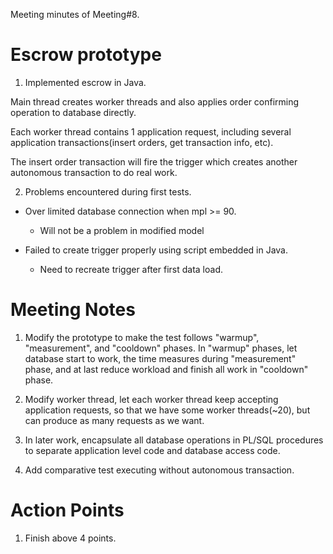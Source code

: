 Meeting minutes of Meeting#8.

# Escrow prototype #
1. Implemented escrow in Java.

Main thread creates worker threads and also applies order confirming operation to database directly.

Each worker thread contains 1 application request, including several application transactions(insert orders, get transaction info, etc).

The insert order transaction will fire the trigger which creates another autonomous transaction to do real work.


2. Problems encountered during first tests.

  * Over limited database connection when mpl >= 90.
    * Will not be a problem in modified model

  * Failed to create trigger properly using script embedded in Java.
    * Need to recreate trigger after first data load.

# Meeting Notes #
1. Modify the prototype to make the test follows "warmup", "measurement", and "cooldown" phases. In "warmup" phases, let database start to work, the time measures during "measurement" phase, and at last reduce workload and finish all work in "cooldown" phase.

2. Modify worker thread, let each worker thread keep accepting application requests, so that we have some worker threads(~20), but can produce as many requests as we want.

3. In later work, encapsulate all database operations in PL/SQL procedures to separate application level code and database access code.

4. Add comparative test executing without autonomous transaction.


# Action Points #
1. Finish above 4 points.